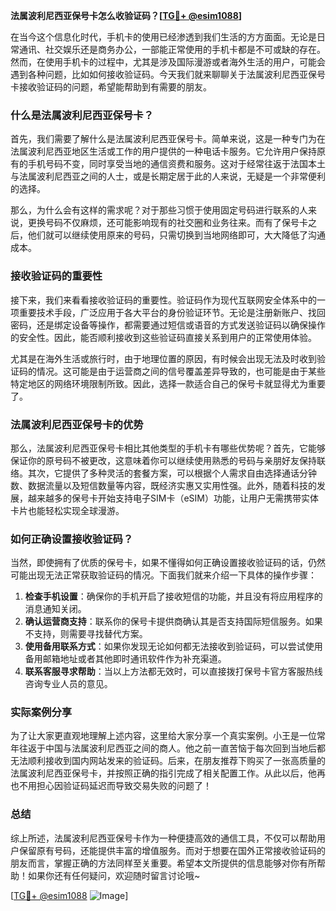 **法属波利尼西亚保号卡怎么收验证码？[[TG💪+ @esim1088](https://t.me/s/esim1088)]**

在当今这个信息化时代，手机卡的使用已经渗透到我们生活的方方面面。无论是日常通讯、社交娱乐还是商务办公，一部能正常使用的手机卡都是不可或缺的存在。然而，在使用手机卡的过程中，尤其是涉及国际漫游或者海外生活的用户，可能会遇到各种问题，比如如何接收验证码。今天我们就来聊聊关于法属波利尼西亚保号卡接收验证码的问题，希望能帮助到有需要的朋友。

### 什么是法属波利尼西亚保号卡？

首先，我们需要了解什么是法属波利尼西亚保号卡。简单来说，这是一种专门为在法属波利尼西亚地区生活或工作的用户提供的一种电话卡服务。它允许用户保持原有的手机号码不变，同时享受当地的通信资费和服务。这对于经常往返于法国本土与法属波利尼西亚之间的人士，或是长期定居于此的人来说，无疑是一个非常便利的选择。

那么，为什么会有这样的需求呢？对于那些习惯于使用固定号码进行联系的人来说，更换号码不仅麻烦，还可能影响现有的社交圈和业务往来。而有了保号卡之后，他们就可以继续使用原来的号码，只需切换到当地网络即可，大大降低了沟通成本。

### 接收验证码的重要性

接下来，我们来看看接收验证码的重要性。验证码作为现代互联网安全体系中的一项重要技术手段，广泛应用于各大平台的身份验证环节。无论是注册新账户、找回密码，还是绑定设备等操作，都需要通过短信或语音的方式发送验证码以确保操作的安全性。因此，能否顺利接收到这些验证码直接关系到用户的正常使用体验。

尤其是在海外生活或旅行时，由于地理位置的原因，有时候会出现无法及时收到验证码的情况。这可能是由于运营商之间的信号覆盖差异导致的，也可能是由于某些特定地区的网络环境限制所致。因此，选择一款适合自己的保号卡就显得尤为重要了。

### 法属波利尼西亚保号卡的优势

那么，法属波利尼西亚保号卡相比其他类型的手机卡有哪些优势呢？首先，它能够保证你的原号码不被更改，这意味着你可以继续使用熟悉的号码与亲朋好友保持联络。其次，它提供了多种灵活的套餐方案，可以根据个人需求自由选择通话分钟数、数据流量以及短信数量等内容，既经济实惠又实用性强。此外，随着科技的发展，越来越多的保号卡开始支持电子SIM卡（eSIM）功能，让用户无需携带实体卡片也能轻松实现全球漫游。

### 如何正确设置接收验证码？

当然，即使拥有了优质的保号卡，如果不懂得如何正确设置接收验证码的话，仍然可能出现无法正常获取验证码的情况。下面我们就来介绍一下具体的操作步骤：

1. **检查手机设置**：确保你的手机开启了接收短信的功能，并且没有将应用程序的消息通知关闭。
2. **确认运营商支持**：联系你的保号卡提供商确认其是否支持国际短信服务。如果不支持，则需要寻找替代方案。
3. **使用备用联系方式**：如果你发现无论如何都无法接收到验证码，可以尝试使用备用邮箱地址或者其他即时通讯软件作为补充渠道。
4. **联系客服寻求帮助**：当以上方法都无效时，可以直接拨打保号卡官方客服热线咨询专业人员的意见。

### 实际案例分享

为了让大家更直观地理解上述内容，这里给大家分享一个真实案例。小王是一位常年往返于中国与法属波利尼西亚之间的商人。他之前一直苦恼于每次回到当地后都无法顺利接收到国内网站发来的验证码。后来，在朋友推荐下购买了一张高质量的法属波利尼西亚保号卡，并按照正确的指引完成了相关配置工作。从此以后，他再也不用担心因验证码延迟而导致交易失败的问题了！

### 总结

综上所述，法属波利尼西亚保号卡作为一种便捷高效的通信工具，不仅可以帮助用户保留原有号码，还能提供丰富的增值服务。而对于想要在国外正常接收验证码的朋友而言，掌握正确的方法同样至关重要。希望本文所提供的信息能够对你有所帮助！如果你还有任何疑问，欢迎随时留言讨论哦~

[[TG💪+ @esim1088](https://t.me/s/esim1088) ![Image](https://i.postimg.cc/4NQfJmqS/Snipaste-2025-05-13-00-14-12.png)]